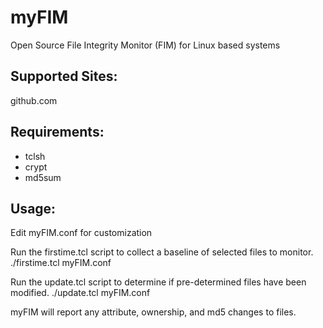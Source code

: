 # myFIM
Open Source File Integrity Monitor (FIM) for Linux based systems

## Supported Sites:
github.com

## Requirements:
- tclsh
- crypt
- md5sum

## Usage:
Edit myFIM.conf for customization

Run the firstime.tcl script to collect a baseline of selected files to monitor.
./firstime.tcl myFIM.conf <password>

Run the update.tcl script to determine if pre-determined files have been modified.
./update.tcl myFIM.conf <password>
  
myFIM will report any attribute, ownership, and md5 changes to files.
